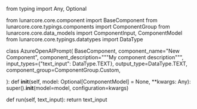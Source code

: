 from typing import Any, Optional

from lunarcore.core.component import BaseComponent
from lunarcore.core.typings.components import ComponentGroup
from lunarcore.core.data_models import ComponentInput, ComponentModel
from lunarcore.core.typings.datatypes import DataType

class AzureOpenAIPrompt(
  BaseComponent,
  component_name="New Component",
  component_description="""My component description""",
  input_types={"text_input": DataType.TEXT},
  output_type=DataType.TEXT,
  component_group=ComponentGroup.Custom,
  
):
  def __init__(self, model: Optional[ComponentModel] = None, **kwargs: Any):
    super().__init__(model=model, configuration=kwargs)

  def run(self, text_input):
    return text_input
  
